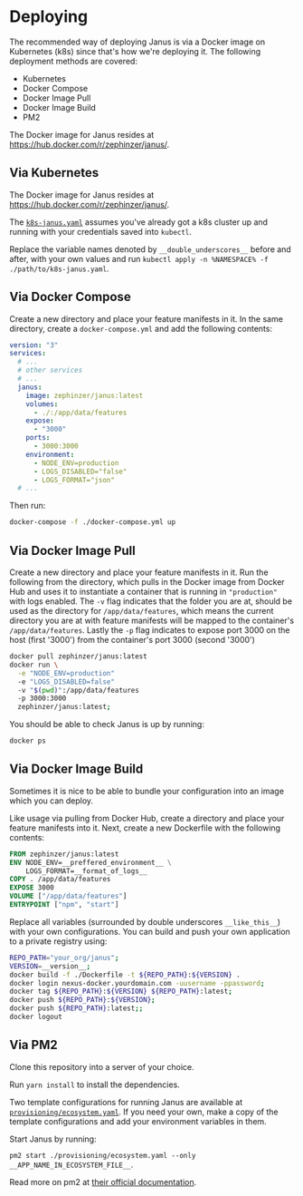 # Deploying
The recommended way of deploying Janus is via a Docker image on Kubernetes (k8s) since that's how we're deploying it. The following deployment methods are covered:

- Kubernetes
- Docker Compose
- Docker Image Pull
- Docker Image Build
- PM2

The Docker image for Janus resides at https://hub.docker.com/r/zephinzer/janus/.

## Via Kubernetes
The Docker image for Janus resides at https://hub.docker.com/r/zephinzer/janus/.

The [`k8s-janus.yaml`](example/k8s-janus.yaml) assumes you've already got a k8s cluster up and running with your credentials saved into `kubectl`.

Replace the variable names denoted by `__double_underscores__` before and after, with your own values and run `kubectl apply -n %NAMESPACE% -f ./path/to/k8s-janus.yaml`.

## Via Docker Compose
Create a new directory and place your feature manifests in it. In the same directory, create a `docker-compose.yml` and add the following contents:

```yaml
version: "3"
services:
  # ...
  # other services
  # ...
  janus:
    image: zephinzer/janus:latest
    volumes:
      - ./:/app/data/features
    expose:
      - "3000"
    ports:
      - 3000:3000
    environment:
      - NODE_ENV=production
      - LOGS_DISABLED="false"
      - LOGS_FORMAT="json"
  # ...
```

Then run:

```bash
docker-compose -f ./docker-compose.yml up
```

## Via Docker Image Pull
Create a new directory and place your feature manifests in it. Run the following from the directory, which pulls in the Docker image from Docker Hub and uses it to instantiate a container that is running in `"production"` with logs enabled. The `-v` flag indicates that the folder you are at, should be used as the directory for `/app/data/features`, which means the current directory you are at with feature manifests will be mapped to the container's `/app/data/features`. Lastly the `-p` flag indicates to expose port 3000 on the host (first '3000') from the container's port 3000 (second '3000')

```bash
docker pull zephinzer/janus:latest
docker run \
  -e "NODE_ENV=production"
  -e "LOGS_DISABLED=false"
  -v "$(pwd)":/app/data/features
  -p 3000:3000
  zephinzer/janus:latest;
```

You should be able to check Janus is up by running:

```bash
docker ps
```

## Via Docker Image Build
Sometimes it is nice to be able to bundle your configuration into an image which you can deploy.

Like usage via pulling from Docker Hub, create a directory and place your feature manifests into it. Next, create a new Dockerfile with the following contents:

```Dockerfile
FROM zephinzer/janus:latest
ENV NODE_ENV=__preffered_environment__ \
    LOGS_FORMAT=__format_of_logs__
COPY . /app/data/features
EXPOSE 3000
VOLUME ["/app/data/features"]
ENTRYPOINT ["npm", "start"]
```

Replace all variables (surrounded by double underscores `__like_this__`) with your own configurations. You can build and push your own application to a private registry using:

```bash
REPO_PATH="your_org/janus";
VERSION=__version__;
docker build -f ./Dockerfile -t ${REPO_PATH}:${VERSION} .
docker login nexus-docker.yourdomain.com -uusername -ppassword;
docker tag ${REPO_PATH}:${VERSION} ${REPO_PATH}:latest;
docker push ${REPO_PATH}:${VERSION};
docker push ${REPO_PATH}:latest;;
docker logout
```

## Via PM2
Clone this repository into a server of your choice.

Run `yarn install` to install the dependencies.

Two template configurations for running Janus are available at [`provisioning/ecosystem.yaml`](../provisioning/ecosystem.yaml). If you need your own, make a copy of the template configurations and add your environment variables in them.

Start Janus by running:

`pm2 start ./provisioning/ecosystem.yaml --only __APP_NAME_IN_ECOSYSTEM_FILE__`.

Read more on pm2 at [their official documentation](http://pm2.keymetrics.io/docs/usage/pm2-doc-single-page/).
